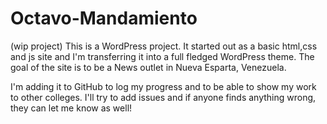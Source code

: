# Octavo-Mandamiento
(wip project)
This is a WordPress project. It started out as a basic html,css and js site and I'm transferring it into a full fledged WordPress theme. The goal of the site is to be a News outlet in Nueva Esparta, Venezuela. 

I'm adding it to GitHub to log my progress and to be able to show my work to other colleges. I'll try to add issues and if anyone finds anything wrong, they can let me know as well!
